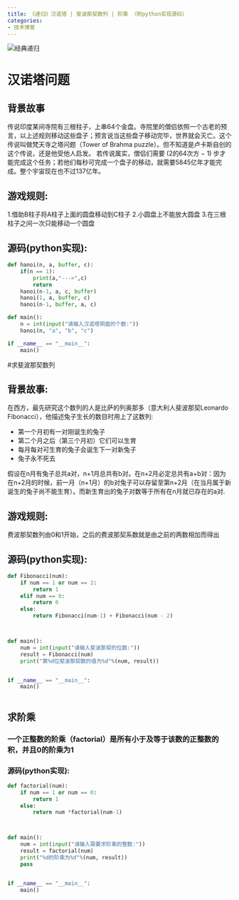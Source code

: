 ```yaml
---
title: 《递归》汉诺塔 | 斐波那契数列 | 阶乘 （附python实现源码）
categories:
- 技术博客
---
```




![经典递归](https://cdn.fangyuanxiaozhan.com/assets/1694240523739P4Dkz2Wx.png)


# 汉诺塔问题

## 背景故事
传说印度某间寺院有三根柱子，上串64个金盘。寺院里的僧侣依照一个古老的预言，以上述规则移动这些盘子；预言说当这些盘子移动完毕，世界就会灭亡。这个传说叫做梵天寺之塔问题（Tower of Brahma puzzle）。但不知道是卢卡斯自创的这个传说，还是他受他人启发。
若传说属实，僧侣们需要 (2的64次方 − 1) 步才能完成这个任务；若他们每秒可完成一个盘子的移动，就需要5845亿年才能完成。整个宇宙现在也不过137亿年。

## 游戏规则:
1.借助B柱子将A柱子上面的圆盘移动到C柱子
2.小圆盘上不能放大圆盘
3.在三根柱子之间一次只能移动一个圆盘

## 源码(python实现):
```python
def hanoi(n, a, buffer, c):
    if(n == 1):
        print(a,"--->",c)
        return
    hanoi(n-1, a, c, buffer)
    hanoi(1, a, buffer, c)
    hanoi(n-1, buffer, a, c)

def main():
    n = int(input("请输入汉诺塔铜盘的个数:"))
    hanoi(n, "a", "b", "c")

if __name__ == "__main__":
    main()

```

#求斐波那契数列

## 背景故事:

在西方，最先研究这个数列的人是比萨的列奥那多（意大利人斐波那契Leonardo Fibonacci），他描述兔子生长的数目时用上了这数列:

- 第一个月初有一对刚诞生的兔子
- 第二个月之后（第三个月初）它们可以生育
- 每月每对可生育的兔子会诞生下一对新兔子
- 兔子永不死去

假设在n月有兔子总共a对，n+1月总共有b对。在n+2月必定总共有a+b对：因为在n+2月的时候，前一月（n+1月）的b对兔子可以存留至第n+2月（在当月属于新诞生的兔子尚不能生育）。而新生育出的兔子对数等于所有在n月就已存在的a对.

## 游戏规则:
费波那契数列由0和1开始，之后的费波那契系数就是由之前的两数相加而得出




## 源码(python实现):
```python
def Fibonacci(num):
    if num == 1 or num == 2:
        return 1
    elif num == 0:
        return 0
    else:
        return Fibonacci(num-1) + Fibonacci(num - 2)



def main():
    num = int(input("请输入斐波那契的位数:"))
    result = Fibonacci(num)
    print("第%d位斐波那契数的值为%d"%(num, result))


if __name__ == "__main__":
    main()



```

## 求阶乘

### 一个正整数的阶乘（factorial）是所有小于及等于该数的正整数的积，并且0的阶乘为1

### 源码(python实现):

```python
def factorial(num):
    if num == 1 or num == 0:
        return 1
    else:
        return num *factorial(num-1)



def main():
    num = int(input("请输入需要求阶乘的整数:"))
    result = factorial(num)
    print("%d的阶乘为%d"%(num, result))
    pass


if __name__ == "__main__":
    main()

```



 